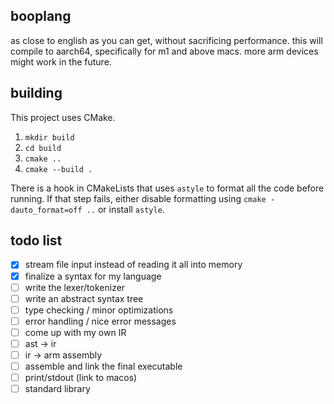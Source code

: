 ## booplang
as close to english as you can get, without sacrificing performance. this will compile to aarch64, specifically for m1 and above macs. more arm devices might work in the future. 


## building
This project uses CMake. 
1. `mkdir build`
2. `cd build` 
3. `cmake ..`
4. `cmake --build .`

There is a hook in CMakeLists that uses `astyle` to format all the code before running. If that step fails, either disable formatting using `cmake -dauto_format=off ..` or install `astyle`. 

## todo list
- [x] stream file input instead of reading it all into memory
- [x] finalize a syntax for my language
- [ ] write the lexer/tokenizer
- [ ] write an abstract syntax tree
- [ ] type checking / minor optimizations
- [ ] error handling / nice error messages
- [ ] come up with my own IR
- [ ] ast -> ir
- [ ] ir -> arm assembly
- [ ] assemble and link the final executable
- [ ] print/stdout (link to macos)
- [ ] standard library
